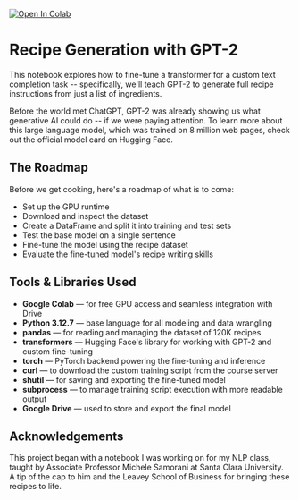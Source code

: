 [![Open In Colab](https://colab.research.google.com/assets/colab-badge.svg)](https://colab.research.google.com/github/karlbuscheck/teaching-gpt2-to-cook/blob/main/recipe_generation_gpt2.ipynb)

# Recipe Generation with GPT-2

This notebook explores how to fine-tune a transformer for a custom text completion task -- specifically, we'll teach GPT-2 to generate full recipe instructions from just a list of ingredients.

Before the world met ChatGPT, GPT-2 was already showing us what generative AI could do -- if we were paying attention. To learn more about this large language model, which was trained on 8 million web pages, check out the official model card on Hugging Face.

## The Roadmap

Before we get cooking, here's a roadmap of what is to come:

- Set up the GPU runtime
- Download and inspect the dataset
- Create a DataFrame and split it into training and test sets
- Test the base model on a single sentence
- Fine-tune the model using the recipe dataset
- Evaluate the fine-tuned model's recipe writing skills

## Tools & Libraries Used

- **Google Colab** — for free GPU access and seamless integration with Drive  
- **Python 3.12.7** — base language for all modeling and data wrangling  
- **pandas** — for reading and managing the dataset of 120K recipes  
- **transformers** — Hugging Face's library for working with GPT-2 and custom fine-tuning  
- **torch** — PyTorch backend powering the fine-tuning and inference  
- **curl** — to download the custom training script from the course server  
- **shutil** — for saving and exporting the fine-tuned model  
- **subprocess** — to manage training script execution with more readable output  
- **Google Drive** — used to store and export the final model

## Acknowledgements

This project began with a notebook I was working on for my NLP class, taught by  Associate Professor Michele Samorani at Santa Clara University. A tip of the cap to him and the Leavey School of Business for bringing these recipes to life.
